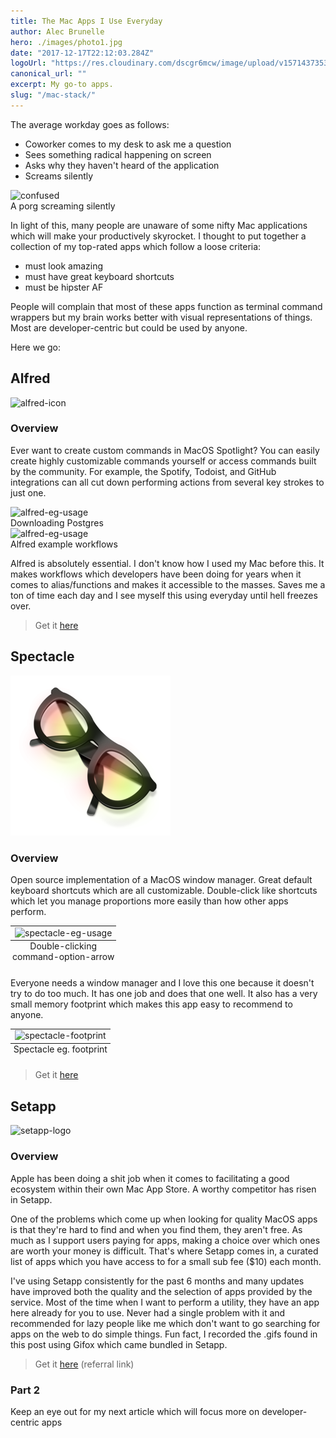 ```yaml
---
title: The Mac Apps I Use Everyday
author: Alec Brunelle
hero: ./images/photo1.jpg
date: "2017-12-17T22:12:03.284Z"
logoUrl: "https://res.cloudinary.com/dscgr6mcw/image/upload/v1571437353/mac-stack-post/alfred-icon.jpg"
canonical_url: ""
excerpt: My go-to apps.
slug: "/mac-stack/"
---
```


<!-- unsplash image link: Photo by Norbert Levajsics (https://unsplash.com/@levajsics?utm_source=unsplash&utm_medium=referral&utm_content=creditCopyText) on Unsplash (https://unsplash.com/s/photos/imac?utm_source=unsplash&utm_medium=referral&utm_content=creditCopyText) -->

The average workday goes as follows:

- Coworker comes to my desk to ask me a question
- Sees something radical happening on screen
- Asks why they haven't heard of the application
- Screams silently

<div class="Image__Small">
  <img src="https://res.cloudinary.com/dscgr6mcw/image/upload/v1586178576/mac-stack-post/screams4.gif" alt="confused"/>
  <figcaption>A porg screaming silently</figcaption>
</div>

In light of this, many people are unaware of some nifty Mac applications which will make your productively skyrocket. I thought to put together a collection of my top-rated apps which follow a loose criteria:

- must look amazing
- ‎must have great keyboard shortcuts
- must be hipster AF

People will complain that most of these apps function as terminal command wrappers but my brain works better with visual representations of things. Most are developer-centric but could be used by anyone.

Here we go:

## Alfred

![alfred-icon](https://res.cloudinary.com/dscgr6mcw/image/upload/v1571437353/mac-stack-post/alfred-icon.jpg)

### Overview

Ever want to create custom commands in MacOS Spotlight? You can easily create highly customizable commands yourself or access commands built by the community. For example, the Spotify, Todoist, and GitHub integrations can all cut down performing actions from several key strokes to just one.

<div class="Image__Medium">
  <img src="https://res.cloudinary.com/dscgr6mcw/image/upload/v1586178576/mac-stack-post/alfred-eg.gif" alt="alfred-eg-usage"/>
  <figcaption>Downloading Postgres</figcaption>
</div>

<div class="Image__Medium">
  <img src="https://res.cloudinary.com/dscgr6mcw/image/upload/v1586178576/mac-stack-post/alfred-workflows.png" alt="alfred-eg-usage"/>
  <figcaption>Alfred example workflows</figcaption>
</div>

Alfred is absolutely essential. I don't know how I used my Mac before this. It makes workflows which developers have been doing for years when it comes to alias/functions and makes it accessible to the masses. Saves me a ton of time each day and I see myself this using everyday until hell freezes over.

> Get it [here](https://www.alfredapp.com/)

## ‎Spectacle

![spectacle](./images/spectacle-icon.png)

### Overview

Open source implementation of a MacOS window manager. Great default keyboard shortcuts which are all customizable. Double-click like shortcuts which let you manage proportions more easily than how other apps perform.

<table class="image">
    <caption align="bottom">Double-clicking command-option-arrow</caption>
    <tr><td><img src="https://res.cloudinary.com/dscgr6mcw/image/upload/v1586178577/mac-stack-post/spectacle-eg.gif" alt="spectacle-eg-usage"/></td></tr>
</table>

Everyone needs a window manager and I love this one because it doesn't try to do too much. It has one job and does that one well. It also has a very small memory footprint which makes this app easy to recommend to anyone.

<table class="image">
    <caption align="bottom">Spectacle eg. footprint</caption>
    <tr><td><img src="https://res.cloudinary.com/dscgr6mcw/image/upload/v1586178577/mac-stack-post/spectacle-footprint.png" alt="spectacle-footprint"/></td></tr>
</table>

> Get it [here](https://www.spectacleapp.com/)

## ‎Setapp

![setapp-logo](https://res.cloudinary.com/dscgr6mcw/image/upload/v1586178576/mac-stack-post/setapp-logo.jpg)

### Overview

Apple has been doing a shit job when it comes to facilitating a good ecosystem within their own Mac App Store. A worthy competitor has risen in Setapp.

One of the problems which come up when looking for quality MacOS apps is that they're hard to find and when you find them, they aren't free. As much as I support users paying for apps, making a choice over which ones are worth your money is difficult. That's where Setapp comes in, a curated list of apps which you have access to for a small sub fee (\$10) each month.

I've using Setapp consistently for the past 6 months and many updates have improved both the quality and the selection of apps provided by the service. Most of the time when I want to perform a utility, they have an app here already for you to use. Never had a single problem with it and recommended for lazy people like me which don't want to go searching for apps on the web to do simple things. Fun fact, I recorded the .gifs found in this post using Gifox which came bundled in Setapp.

> Get it [here](https://go.setapp.com/invite/1835374b-d4c6-4140-958c-38a143a4ab2a) (referral link)

### Part 2

Keep an eye out for my next article which will focus more on developer-centric apps

